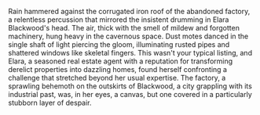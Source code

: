 Rain hammered against the corrugated iron roof of the abandoned factory, a relentless percussion that mirrored the insistent drumming in Elara Blackwood's head.  The air, thick with the smell of mildew and forgotten machinery, hung heavy in the cavernous space.  Dust motes danced in the single shaft of light piercing the gloom, illuminating rusted pipes and shattered windows like skeletal fingers.  This wasn't your typical listing, and Elara, a seasoned real estate agent with a reputation for transforming derelict properties into dazzling homes, found herself confronting a challenge that stretched beyond her usual expertise.  The factory, a sprawling behemoth on the outskirts of Blackwood, a city grappling with its industrial past, was, in her eyes, a canvas, but one covered in a particularly stubborn layer of despair.
